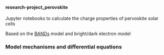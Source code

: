 #### research-project_perovskite
Jupyter notebooks to calculate the charge properties of pervoskite solar cells  

Based on the [BANDs](https://doi.org/10.1021/acs.jpclett.8b01446) model and bright/dark electron model

### Model mechanisms and differential equations
